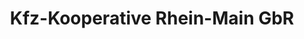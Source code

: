 ---
title: "Kfz-Kooperative Rhein-Main GbR"
url: /wiesbaden/kfz-kooperative-rhein-main-gbr/
shop: Autowerkstatt
---